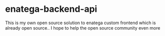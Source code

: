 # enatega-backend-api
This is my own open source solution to enatega custom frontend which is already open source.. I hope to help the open source community even more
